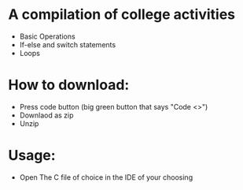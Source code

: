 # A compilation of college activities
- Basic Operations
- If-else and switch statements
- Loops


# How to download:
- Press code button (big green button that says "Code <>")
- Downlaod as zip
- Unzip 

# Usage: 
- Open The C file of choice in the IDE of your choosing
 

